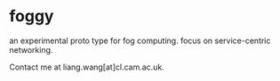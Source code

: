 # foggy
an experimental proto type for fog computing. focus on service-centric networking.

Contact me at liang.wang[at]cl.cam.ac.uk.

